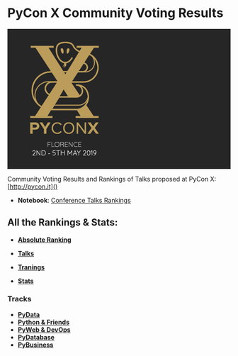 # PyCon X Community Voting Results #

<div style="background-color:#262626"> 
    <img src='logos/pyconx.png' width='50%' />
</div>

Community Voting Results and Rankings of Talks proposed at PyCon X: [http://pycon.it]()

* **Notebook**: <a href="./Conference Talks Rankings.ipynb" title="Conference Talks Rankings">Conference Talks Rankings</a>

## All the Rankings & Stats: ##

* [**Absolute Ranking**](https://gist.github.com/leriomaggio/3eeb14c21ba84f606e52283003dfb2c0#absolute_rank)

* [**Talks**](https://gist.github.com/leriomaggio/3eeb14c21ba84f606e52283003dfb2c0#talks)
* [**Tranings**](https://gist.github.com/leriomaggio/3eeb14c21ba84f606e52283003dfb2c0#trainings)
* [**Stats**](https://gist.github.com/leriomaggio/3eeb14c21ba84f606e52283003dfb2c0#stats)

### Tracks

*  [**PyData**](https://gist.github.com/leriomaggio/3eeb14c21ba84f606e52283003dfb2c0#pydata)
*  [**Python & Friends**](https://gist.github.com/leriomaggio/3eeb14c21ba84f606e52283003dfb2c0#pylang)
*  [**PyWeb & DevOps**](https://gist.github.com/leriomaggio/3eeb14c21ba84f606e52283003dfb2c0#pyweb)
* [**PyDatabase**](https://gist.github.com/leriomaggio/3eeb14c21ba84f606e52283003dfb2c0#pydb)
* [**PyBusiness**](https://gist.github.com/leriomaggio/3eeb14c21ba84f606e52283003dfb2c0#pybusiness)
